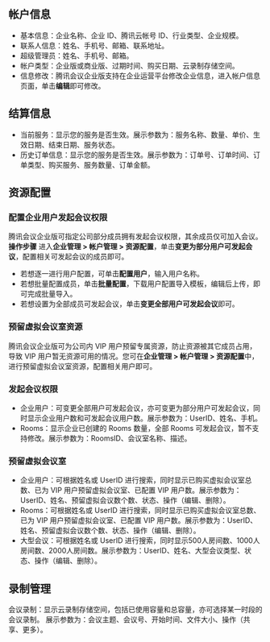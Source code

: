 ## 帐户信息
- 基本信息：企业名称、企业 ID、腾讯云帐号 ID、行业类型、企业规模。
- 联系人信息：姓名、手机号、邮箱、联系地址。
- 超级管理员：姓名、手机号、邮箱。
- 帐户类型：企业版或商业版、过期时间、购买日期、云录制存储空间。
- 信息修改：腾讯会议企业版支持在企业运营平台修改企业信息，进入帐户信息页面，单击**编辑**即可修改。
 
## 结算信息
- 当前服务：显示您的服务是否生效。展示参数为：服务名称、数量、单价、生效日期、结束日期、服务状态。
- 历史订单信息：显示您的服务是否生效。展示参数为：订单号、订单时间、订单类型、购买服务、服务数量、订单金额。

## 资源配置
### 配置企业用户发起会议权限
腾讯会议企业版可指定公司部分成员拥有发起会议权限，其余成员仅可加入会议。
**操作步骤**
进入**企业管理 > 帐户管理 > 资源配置**，单击**变更为部分用户可发起会议**，配置相关可发起会议的成员即可。
- 若想逐一进行用户配置，可单击**配置用户**，输入用户名称。
- 若想批量配置成员，单击**批量配置**，下载用户配置导入模板，编辑后上传，即可完成批量导入。
- 若想设置为全部成员可发起会议，单击**变更全部用户可发起会议**即可。

### 预留虚拟会议室资源
腾讯会议企业版可为公司内 VIP 用户预留专属资源，防止资源被其它成员占用，导致 VIP 用户暂无资源可用的情况。您可在**企业管理 > 帐户管理 > 资源配置**中，进行预留虚拟会议室资源，配置相关用户即可。

### 发起会议权限
- 企业用户：可变更全部用户可发起会议，亦可变更为部分用户可发起会议，同时显示企业用户数和可发起会议用户数。展示参数为：UserID、姓名、手机。
- Rooms：显示企业已创建的 Rooms 数量，全部 Rooms 可发起会议，暂不支持修改。展示参数为：RoomsID、会议室名称、描述。

### 预留虚拟会议室
- 企业用户：可根据姓名或 UserID 进行搜索，同时显示已购买虚拟会议室总数、已为 VIP 用户预留虚拟会议室、已配置 VIP 用户数。展示参数为：UserID、姓名、预留虚拟会议数个数、状态、操作（编辑、删除）。
- Rooms：可根据姓名或 UserID 进行搜索，同时显示已购买虚拟会议室总数、已为 VIP 用户预留虚拟会议室、已配置 VIP 用户数。展示参数为：UserID、姓名、预留虚拟会议数个数、状态、操作（编辑、删除）。
- 大型会议：可根据姓名或 UserID 进行搜索，同时显示500人房间数、1000人房间数、2000人房间数。展示参数为：UserID、姓名、大型会议类型、状态、操作（编辑、删除）。

## 录制管理
会议录制：显示云录制存储空间，包括已使用容量和总容量，亦可选择某一时段的会议录制。
展示参数为：会议主题、会议号、开始时间、文件大小、操作（共享、更多）。
